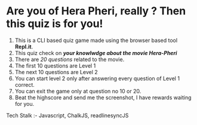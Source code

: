 # Are you of Hera Pheri, really ? Then this quiz is for you!

1. This is a CLI based quiz game made using the browser based tool **Repl.it**.
2. This quiz check on **_your knowlwdge about the movie Hera-Pheri_**
3. There are _20 questions_ related to the movie.
4. The first 10 questions are Level 1
5. The next 10 questions are Level 2
6. You can start level 2 only after answering every question of Level 1 correct.
7. You can exit the game only at question no 10 or 20.
8. Beat the highscore and send me the screenshot, I have rewards waiting for you.


Tech Stalk :- Javascript, ChalkJS, readlinesyncJS